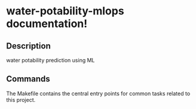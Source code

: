 # water-potability-mlops documentation!

## Description

water potability prediction using ML

## Commands

The Makefile contains the central entry points for common tasks related to this project.

